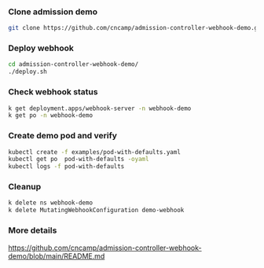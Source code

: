 ### Clone admission demo

```sh
git clone https://github.com/cncamp/admission-controller-webhook-demo.git
```

### Deploy webhook

```sh
cd admission-controller-webhook-demo/
./deploy.sh
```

### Check webhook status

```sh
k get deployment.apps/webhook-server -n webhook-demo
k get po -n webhook-demo
```

### Create demo pod and verify

```sh
kubectl create -f examples/pod-with-defaults.yaml
kubectl get po  pod-with-defaults -oyaml
kubectl logs -f pod-with-defaults
```

### Cleanup
```bash
k delete ns webhook-demo
k delete MutatingWebhookConfiguration demo-webhook
```

### More details

https://github.com/cncamp/admission-controller-webhook-demo/blob/main/README.md
